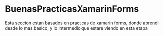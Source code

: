 # BuenasPracticasXamarinForms
Esta seccion   estan basados en practicas  de xamarin forms, donde  aprendi desde lo mas basico, y lo intermedio que estare  viendo en esta etapa 
